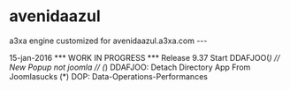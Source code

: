 # avenidaazul
a3xa engine customized for avenidaazul.a3xa.com ---

15-jan-2016 *** WORK IN PROGRESS ***
Release 9.37 Start DDAFJOO(*) // New Popup not joomla // 
(*) DDAFJOO: Detach Directory App From Joomlasucks 
(*) DOP: Data-Operations-Performances

